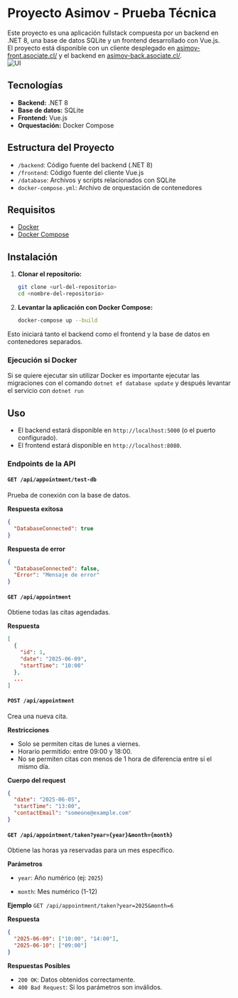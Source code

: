 # Proyecto Asimov - Prueba Técnica

Este proyecto es una aplicación fullstack compuesta por un backend en .NET 8, una base de datos SQLite y un frontend desarrollado con Vue.js.  
El proyecto está disponible con un cliente desplegado en [asimov-front.asociate.cl/](https://asimov-front.asociate.cl/) y el backend en [asimov-back.asociate.cl/](https://asimov-back.asociate.cl/).  
![UI](https://github.com/VladimirVarelaH/asimov-prueba/blob/main/docu/image.jpg?raw=true)


## Tecnologías

- **Backend:** .NET 8
- **Base de datos:** SQLite
- **Frontend:** Vue.js
- **Orquestación:** Docker Compose

## Estructura del Proyecto

- `/backend`: Código fuente del backend (.NET 8)
- `/frontend`: Código fuente del cliente Vue.js
- `/database`: Archivos y scripts relacionados con SQLite
- `docker-compose.yml`: Archivo de orquestación de contenedores

## Requisitos

- [Docker](https://www.docker.com/products/docker-desktop)
- [Docker Compose](https://docs.docker.com/compose/)

## Instalación

1. **Clonar el repositorio:**
    ```bash
    git clone <url-del-repositorio>
    cd <nombre-del-repositorio>
    ```

2. **Levantar la aplicación con Docker Compose:**
    ```bash
    docker-compose up --build
    ```

Esto iniciará tanto el backend como el frontend y la base de datos en contenedores separados.

### Ejecución si Docker
Si se quiere ejecutar sin utilizar Docker es importante ejecutar las migraciones con el comando `dotnet ef database update` y después levantar el servicio con `dotnet run`

## Uso
- El backend estará disponible en `http://localhost:5000` (o el puerto configurado).
- El frontend estará disponible en `http://localhost:8080`.

### Endpoints de la API
#### `GET /api/appointment/test-db`
Prueba de conexión con la base de datos.

**Respuesta exitosa**
```json
{
  "DatabaseConnected": true
}
```

**Respuesta de error**
```json
{
  "DatabaseConnected": false,
  "Error": "Mensaje de error"
}
```

#### `GET /api/appointment`
Obtiene todas las citas agendadas.


**Respuesta**
```json
[
  {
    "id": 1,
    "date": "2025-06-09",
    "startTime": "10:00"
  },
  ...
]
```
#### `POST /api/appointment`
Crea una nueva cita.

**Restricciones**

- Solo se permiten citas de lunes a viernes.
- Horario permitido: entre 09:00 y 18:00.
- No se permiten citas con menos de 1 hora de diferencia entre sí el mismo día.

**Cuerpo del request**
```json
{
  "date": "2025-06-05",
  "startTime": "13:00",
  "contactEmail": "someone@example.com"
}
```

#### `GET /api/appointment/taken?year={year}&month={month}`
Obtiene las horas ya reservadas para un mes específico.

**Parámetros**

- `year`: Año numérico (ej: `2025`)

- `month`: Mes numérico (1-12)

**Ejemplo**
`GET /api/appointment/taken?year=2025&month=6`

**Respuesta**
```json
{
  "2025-06-09": ["10:00", "14:00"],
  "2025-06-10": ["09:00"]
}
```

**Respuestas Posibles**
- `200 OK`: Datos obtenidos correctamente.
- `400 Bad Request`: Si los parámetros son inválidos.

